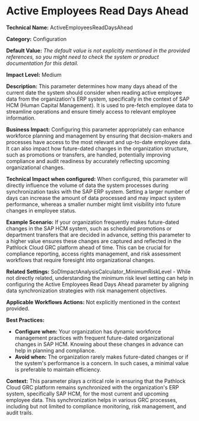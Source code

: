 # Active Employees Read Days Ahead

**Technical Name:** ActiveEmployeesReadDaysAhead

**Category:** Configuration

**Default Value:** *The default value is not explicitly mentioned in the provided references, so you might need to check the system or product documentation for this detail.*

**Impact Level:** Medium

**Description:** This parameter determines how many days ahead of the current date the system should consider when reading active employee data from the organization's ERP system, specifically in the context of SAP HCM (Human Capital Management). It is used to pre-fetch employee data to streamline operations and ensure timely access to relevant employee information.

**Business Impact:** Configuring this parameter appropriately can enhance workforce planning and management by ensuring that decision-makers and processes have access to the most relevant and up-to-date employee data. It can also impact how future-dated changes in the organization structure, such as promotions or transfers, are handled, potentially improving compliance and audit readiness by accurately reflecting upcoming organizational changes.

**Technical Impact when configured:** When configured, this parameter will directly influence the volume of data the system processes during synchronization tasks with the SAP ERP system. Setting a larger number of days can increase the amount of data processed and may impact system performance, whereas a smaller number might limit visibility into future changes in employee status.

**Example Scenario:** If your organization frequently makes future-dated changes in the SAP HCM system, such as scheduled promotions or department transfers that are decided in advance, setting this parameter to a higher value ensures these changes are captured and reflected in the Pathlock Cloud GRC platform ahead of time. This can be crucial for compliance reporting, access rights management, and risk assessment workflows that require foresight into organizational changes.

**Related Settings:** SoDImpactAnalysisCalculator_MinimumRiskLevel - While not directly related, understanding the minimum risk level setting can help in configuring the Active Employees Read Days Ahead parameter by aligning data synchronization strategies with risk management objectives.

**Applicable Workflows Actions:** Not explicitly mentioned in the context provided.

**Best Practices:**
- **Configure when:** Your organization has dynamic workforce management practices with frequent future-dated organizational changes in SAP HCM. Knowing about these changes in advance can help in planning and compliance.
- **Avoid when:** The organization rarely makes future-dated changes or if the system's performance is a concern. In such cases, a minimal value is preferable to maintain efficiency.

**Context:** This parameter plays a critical role in ensuring that the Pathlock Cloud GRC platform remains synchronized with the organization's ERP system, specifically SAP HCM, for the most current and upcoming employee data. This synchronization helps in various GRC processes, including but not limited to compliance monitoring, risk management, and audit trails.